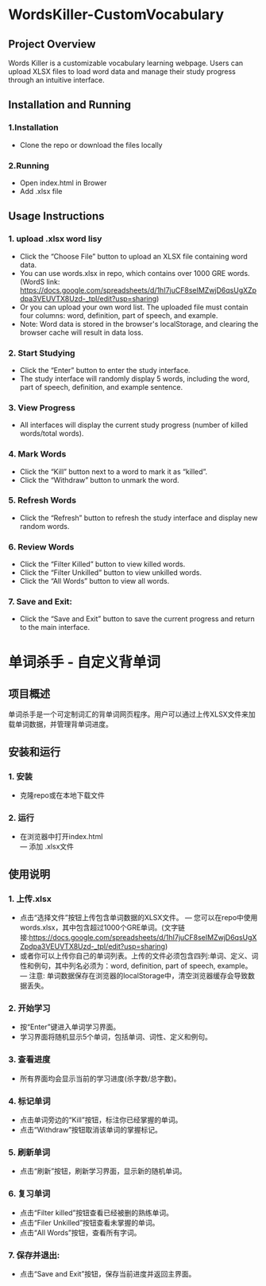 # WordsKiller-CustomVocabulary

## Project Overview
Words Killer is a customizable vocabulary learning webpage. Users can upload XLSX files to load word data and manage their study progress through an intuitive interface.

## Installation and Running
### 1.Installation
- Clone the repo or download the files locally<br/>
### 2.Running
- Open index.html in Brower<br/>
- Add .xlsx file

## Usage Instructions
### 1. upload .xlsx word lisy
- Click the “Choose File” button to upload an XLSX file containing word data.
- You can use words.xlsx in repo, which contains over 1000 GRE words. (WordS link: https://docs.google.com/spreadsheets/d/1hI7juCF8seIMZwjD6qsUgXZpdpa3VEUVTX8Uzd-_tpI/edit?usp=sharing)
- Or you can upload your own word list. The uploaded file must contain four columns: word, definition, part of speech, and example.
- Note: Word data is stored in the browser's localStorage, and clearing the browser cache will result in data loss.

### 2. Start Studying
- Click the “Enter” button to enter the study interface.
- The study interface will randomly display 5 words, including the word, part of speech, definition, and example sentence.

### 3. View Progress
- All interfaces will display the current study progress (number of killed words/total words).

### 4. Mark Words
- Click the “Kill” button next to a word to mark it as “killed”.
- Click the “Withdraw” button to unmark the word.

### 5. Refresh Words
- Click the “Refresh” button to refresh the study interface and display new random words.

### 6. Review Words
- Click the “Filter Killed” button to view killed words.
- Click the “Filter Unkilled” button to view unkilled words.
- Click the “All Words” button to view all words.

### 7. Save and Exit:
- Click the “Save and Exit” button to save the current progress and return to the main interface.

# 单词杀手 - 自定义背单词

## 项目概述
单词杀手是一个可定制词汇的背单词网页程序。用户可以通过上传XLSX文件来加载单词数据，并管理背单词进度。

## 安装和运行
### 1. 安装
- 克隆repo或在本地下载文件 <br/>
### 2. 运行
- 在浏览器中打开index.html <br/>
— 添加 .xlsx文件

## 使用说明
### 1. 上传.xlsx 
- 点击“选择文件”按钮上传包含单词数据的XLSX文件。
— 您可以在repo中使用words.xlsx，其中包含超过1000个GRE单词。(文字链接:https://docs.google.com/spreadsheets/d/1hI7juCF8seIMZwjD6qsUgXZpdpa3VEUVTX8Uzd-_tpI/edit?usp=sharing)
- 或者你可以上传你自己的单词列表。上传的文件必须包含四列:单词、定义、词性和例句，其中列名必须为：word, definition, part of speech, example。
— 注意: 单词数据保存在浏览器的localStorage中，清空浏览器缓存会导致数据丢失。

### 2. 开始学习
- 按“Enter”键进入单词学习界面。
- 学习界面将随机显示5个单词，包括单词、词性、定义和例句。

### 3. 查看进度
- 所有界面均会显示当前的学习进度(杀字数/总字数)。

### 4. 标记单词
- 点击单词旁边的“Kill”按钮，标注你已经掌握的单词。
- 点击“Withdraw”按钮取消该单词的掌握标记。

### 5. 刷新单词
- 点击“刷新”按钮，刷新学习界面，显示新的随机单词。

### 6. 复习单词
- 点击“Filter killed”按钮查看已经被删的熟练单词。
- 点击“Filer Unkilled”按钮查看未掌握的单词。
- 点击“All Words”按钮，查看所有字词。

### 7. 保存并退出:
- 点击“Save and Exit”按钮，保存当前进度并返回主界面。

